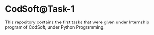 # CodSoft@Task-1
This repository contains the first tasks that were given under Internship program of CodSoft, under Python Programming.

